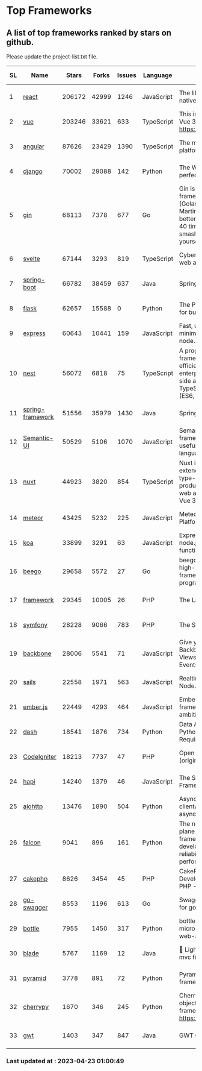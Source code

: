 # Top Frameworks
## A list of top frameworks ranked by stars on github.  
Please update the project-list.txt file.

| SL| Name  | Stars| Forks| Issues | Language | Description | Last Commit |
| --| ------| -----| ---- | ------ | -------- | ----------- | ----------- |
| 1 | [react](https://github.com/facebook/react) | 206172 | 42999 | 1246 | JavaScript | The library for web and native user interfaces | 2023-04-22 05:04:24 |
| 2 | [vue](https://github.com/vuejs/vue) | 203246 | 33621 | 633 | TypeScript | This is the repo for Vue 2. For Vue 3, go to https://github.com/vuejs/core | 2023-02-04 18:16:38 |
| 3 | [angular](https://github.com/angular/angular) | 87626 | 23429 | 1390 | TypeScript | The modern web developer’s platform | 2023-04-21 16:06:25 |
| 4 | [django](https://github.com/django/django) | 70002 | 29088 | 142 | Python | The Web framework for perfectionists with deadlines. | 2023-04-22 14:18:21 |
| 5 | [gin](https://github.com/gin-gonic/gin) | 68113 | 7378 | 677 | Go | Gin is a HTTP web framework written in Go (Golang). It features a Martini-like API with much better performance -- up to 40 times faster. If you need smashing performance, get yourself some Gin. | 2023-03-02 00:12:20 |
| 6 | [svelte](https://github.com/sveltejs/svelte) | 67144 | 3293 | 819 | TypeScript | Cybernetically enhanced web apps | 2023-04-19 13:27:42 |
| 7 | [spring-boot](https://github.com/spring-projects/spring-boot) | 66782 | 38459 | 637 | Java | Spring Boot | 2023-04-22 06:18:54 |
| 8 | [flask](https://github.com/pallets/flask) | 62657 | 15588 | 0 | Python | The Python micro framework for building web applications. | 2023-04-20 18:49:26 |
| 9 | [express](https://github.com/expressjs/express) | 60643 | 10441 | 159 | JavaScript | Fast, unopinionated, minimalist web framework for node. | 2023-02-26 18:34:32 |
| 10 | [nest](https://github.com/nestjs/nest) | 56072 | 6818 | 75 | TypeScript | A progressive Node.js framework for building efficient, scalable, and enterprise-grade server-side applications on top of TypeScript & JavaScript (ES6, ES7, ES8) 🚀 | 2023-04-21 07:31:25 |
| 11 | [spring-framework](https://github.com/spring-projects/spring-framework) | 51556 | 35979 | 1430 | Java | Spring Framework | 2023-04-20 14:44:58 |
| 12 | [Semantic-UI](https://github.com/Semantic-Org/Semantic-UI) | 50529 | 5106 | 1070 | JavaScript | Semantic is a UI component framework based around useful principles from natural language. | 2023-01-11 17:05:32 |
| 13 | [nuxt](https://github.com/nuxt/nuxt) | 44923 | 3820 | 854 | TypeScript | Nuxt is an intuitive and extendable way to create type-safe, performant and production-grade full-stack web apps and websites with Vue 3. | 2023-04-20 22:31:50 |
| 14 | [meteor](https://github.com/meteor/meteor) | 43425 | 5232 | 225 | JavaScript | Meteor, the JavaScript App Platform | 2023-04-19 18:18:47 |
| 15 | [koa](https://github.com/koajs/koa) | 33899 | 3291 | 63 | JavaScript | Expressive middleware for node.js using ES2017 async functions | 2023-04-12 09:49:59 |
| 16 | [beego](https://github.com/beego/beego) | 29658 | 5572 | 27 | Go | beego is an open-source, high-performance web framework for the Go programming language. | 2023-03-09 07:19:01 |
| 17 | [framework](https://github.com/laravel/framework) | 29345 | 10005 | 26 | PHP | The Laravel Framework. | 2023-04-21 15:14:58 |
| 18 | [symfony](https://github.com/symfony/symfony) | 28228 | 9066 | 783 | PHP | The Symfony PHP framework | 2023-04-22 20:34:17 |
| 19 | [backbone](https://github.com/jashkenas/backbone) | 28006 | 5541 | 71 | JavaScript | Give your JS App some Backbone with Models, Views, Collections, and Events | 2023-01-04 11:09:21 |
| 20 | [sails](https://github.com/balderdashy/sails) | 22558 | 1971 | 563 | JavaScript | Realtime MVC Framework for Node.js | 2023-02-17 22:35:42 |
| 21 | [ember.js](https://github.com/emberjs/ember.js) | 22449 | 4293 | 464 | JavaScript | Ember.js - A JavaScript framework for creating ambitious web applications | 2023-04-18 23:46:51 |
| 22 | [dash](https://github.com/plotly/dash) | 18541 | 1876 | 734 | Python | Data Apps & Dashboards for Python. No JavaScript Required. | 2023-04-21 14:46:04 |
| 23 | [CodeIgniter](https://github.com/bcit-ci/CodeIgniter) | 18213 | 7737 | 47 | PHP | Open Source PHP Framework (originally from EllisLab) | 2023-04-07 17:57:13 |
| 24 | [hapi](https://github.com/hapijs/hapi) | 14240 | 1379 | 46 | JavaScript | The Simple, Secure Framework Developers Trust | 2023-03-27 19:45:44 |
| 25 | [aiohttp](https://github.com/aio-libs/aiohttp) | 13476 | 1890 | 504 | Python | Asynchronous HTTP client/server framework for asyncio and Python | 2023-04-16 15:41:59 |
| 26 | [falcon](https://github.com/falconry/falcon) | 9041 | 896 | 161 | Python | The no-magic web data plane API and microservices framework for Python developers, with a focus on reliability, correctness, and performance at scale. | 2023-01-18 20:42:26 |
| 27 | [cakephp](https://github.com/cakephp/cakephp) | 8626 | 3454 | 45 | PHP | CakePHP: The Rapid Development Framework for PHP - Official Repository | 2023-04-15 03:41:59 |
| 28 | [go-swagger](https://github.com/go-swagger/go-swagger) | 8553 | 1196 | 613 | Go | Swagger 2.0 implementation for go | 2023-04-22 06:08:57 |
| 29 | [bottle](https://github.com/bottlepy/bottle) | 7955 | 1450 | 317 | Python | bottle.py is a fast and simple micro-framework for python web-applications. | 2022-09-05 15:24:52 |
| 30 | [blade](https://github.com/lets-blade/blade) | 5767 | 1169 | 12 | Java | :rocket: Lightning fast and elegant mvc framework for Java8 | 2022-05-10 12:38:06 |
| 31 | [pyramid](https://github.com/Pylons/pyramid) | 3778 | 891 | 72 | Python | Pyramid - A Python web framework | 2023-02-16 13:50:59 |
| 32 | [cherrypy](https://github.com/cherrypy/cherrypy) | 1670 | 346 | 245 | Python | CherryPy is a pythonic, object-oriented HTTP framework.      https://cherrypy.dev | 2023-04-01 23:50:27 |
| 33 | [gwt](https://github.com/gwtproject/gwt) | 1403 | 347 | 847 | Java | GWT Open Source Project | 2023-04-19 00:23:06 |

### Last updated at : 2023-04-23 01:00:49

